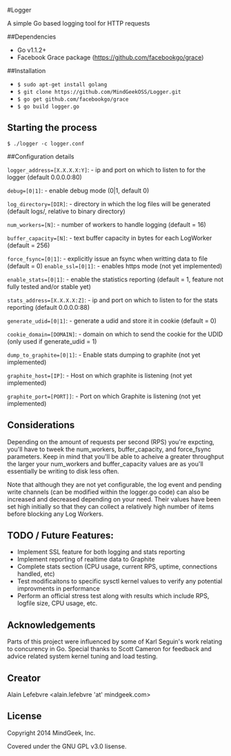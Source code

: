 #Logger

A simple Go based logging tool for HTTP requests

##Dependencies

- Go v1.1.2+ 
- Facebook Grace package (https://github.com/facebookgo/grace)

##Installation

- `$ sudo apt-get install golang`
- `$ git clone https://github.com/MindGeekOSS/Logger.git`
- `$ go get github.com/facebookgo/grace`
- `$ go build logger.go`

## Starting the process

`$ ./logger -c logger.conf`


##Configuration details

`logger_address=[X.X.X.X:Y]`: 
	- ip and port on which to listen to for the logger (default 0.0.0.0:80)

`debug=[0|1]`: 
	- enable debug mode (0|1, default 0)

`log_directory=[DIR]`: 
	- directory in which the log files will be generated (default logs/, relative to binary directory)

`num_workers=[N]`: 
	- number of workers to handle logging (default = 16)

`buffer_capacity=[N]`:
	- text buffer capacity in bytes for each LogWorker (default = 256)

`force_fsync=[0|1]`:
	- explicitly issue an fsync when writting data to file (default = 0)
`enable_ssl=[0|1]`:
	- enables https mode (not yet implemented)

`enable_stats=[0|1]`:
	- enable the statistics reporting (default = 1, feature not fully tested and/or stable yet)

`stats_address=[X.X.X.X:Z]`:
	- ip and port on which to listen to for the stats reporting (default 0.0.0.0:88)

`generate_udid=[0|1]`:
	- generate a udid and store it in cookie (default = 0)

`cookie_domain=[DOMAIN]`:
	- domain on which to send the cookie for the UDID (only used if generate_udid = 1)

`dump_to_graphite=[0|1]`:
	- Enable stats dumping to graphite (not yet implemented)

`graphite_host=[IP]`:
	- Host on which graphite is listening (not yet implemented)

`graphite_port=[PORT]]`:
	- Port on which Graphite is listening (not yet implemented)


## Considerations

Depending on the amount of requests per second (RPS) you're expcting, you'll have to tweek the num_workers, buffer_capacity, and force_fsync parameters.  Keep in mind that you'll be able to acheive a greater throughput the larger your 
num_workers and buffer_capacity values are as you'll essentially be writing to disk less often.

Note that although they are not yet configurable, the log event and pending write channels (can be modified within the logger.go code) can also be increased and decreased depending on your need.  Their values have been set high initially so that they can collect a relatively high number of items before blocking any Log Workers.


## TODO / Future Features:

- Implement SSL feature for both logging and stats reporting
- Implement reporting of realtime data to Graphite
- Complete stats section (CPU usage, current RPS, uptime, connections handled, etc)
- Test modificaitons to specific sysctl kernel values to verify any potential improvments in performance
- Perform an official stress test along with results which include RPS, logfile size, CPU usage, etc.


## Acknowledgements 

Parts of this project were influenced by some of Karl Seguin's work relating to concurency in Go.
Special thanks to Scott Cameron for feedback and advice related system kernel tuning and load testing.


## Creator

Alain Lefebvre <alain.lefebvre 'at' mindgeek.com>


## License

Copyright 2014 MindGeek, Inc.

Covered under the GNU GPL v3.0 lisense.
